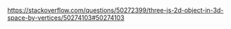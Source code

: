 

https://stackoverflow.com/questions/50272399/three-js-2d-object-in-3d-space-by-vertices/50274103#50274103